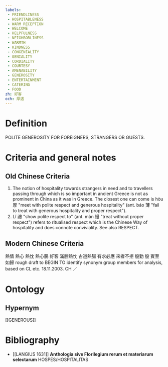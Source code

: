 ```yaml
---
labels: 
 - FRIENDLINESS
 - HOSPITABLENESS
 - WARM RECEPTION
 - WELCOME
 - HELPFULNESS
 - NEIGHBORLINESS
 - WARMTH
 - KINDNESS
 - CONGENIALITY
 - GENIALITY
 - CORDIALITY
 - COURTESY
 - AMENABILITY
 - GENEROSITY
 - ENTERTAINMENT
 - CATERING
 - FOOD
zh: 好客
och: 厚遇
---
```


# Definition
POLITE GENEROSITY FOR FOREIGNERS, STRANGERS OR GUESTS.
# Criteria and general notes
## Old Chinese Criteria
1. The notion of hospitality towards strangers in need and to travellers passing through which is so important in ancient Greece is not as prominent in China as it was in Greece. The closest one can come is hòu 厚 "meet with polite respect and generous hospitality" (ant. báo 薄 "fail to treat with generous hospitality and proper respect").
2. Lǐ 禮 "show polite respect to" (ant. màn 慢 "treat without proper respect") refers to ritualised respect which is the Chinese Way of hospitality and does connote conviviality. See also RESPECT.
## Modern Chinese Criteria
熱情
熱心
熱忱
熱心腸
好客
滿腔熱忱
古道熱腸
有求必應
來者不拒
殷勤
殷
賓至如歸
rough draft to BEGIN TO identify synonym group members for analysis, based on CL etc. 18.11.2003. CH ／
# Ontology

## Hypernym
[[GENEROUS]]
# Bibliography
- [[LANGIUS 1631]]
**Anthologia sive Florilegium rerum et materiarum selectarum** 
HOSPES/HOSPITALITAS